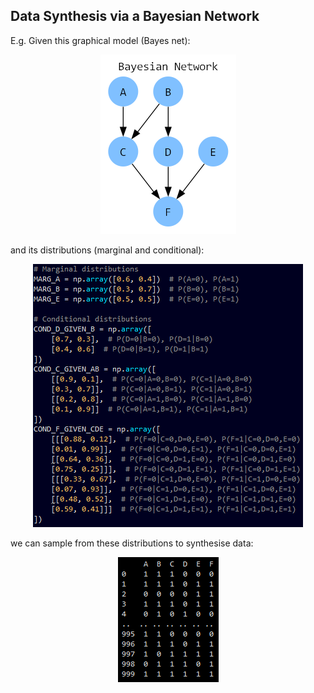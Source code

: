 ## Data Synthesis via a Bayesian Network

E.g. Given this graphical model (Bayes net):

<p align="center">
	<img src="images/bayes_net.png"/>
</p>

and its distributions (marginal and conditional):

<p align="center">
	<img src="images/distributions.png"/>
</p>

we can sample from these distributions to synthesise data:

<p align="center">
	<img src="images/synthesised_data.png"/>
</p>
